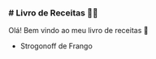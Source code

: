 ### # Livro de Receitas :man_cook:

Olá! Bem vindo ao meu livro de receitas :wave:

- Strogonoff de Frango
